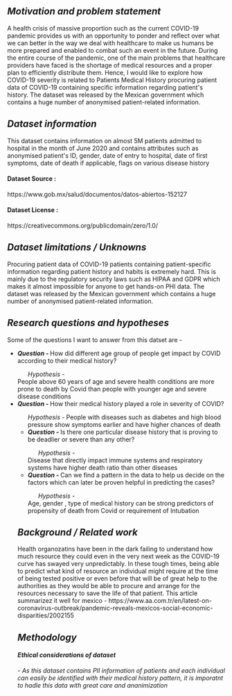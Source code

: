 <h2><i> Motivation and problem statement</i></h2>
A health crisis of massive proportion such as the current COVID-19 pandemic provides us with an opportunity to ponder and reflect over what we can better in the way we deal with healthcare to make us humans be more prepared and enabled to combat such an event in the future.
During the entire course of the pandemic, one of the main problems that healthcare providers have faced is the shortage of medical resources and a proper plan to efficiently distribute them.
Hence, I would like to explore how COVID-19 severity is related to Patients Medical History procuring patient data of COVID-19 containing specific information regarding patient's history. The dataset was released by the Mexican government which contains a huge number of anonymised patient-related information.

<h2> <i>Dataset information</i></h2> 
This dataset contains information on almost 5M patients admitted to hospital in the month of June 2020 and contains attributes such as anonymised patient's ID, gender, date of entry to hospital, date of first symptoms, date of death if applicable, flags on various disease history
<h4>Dataset Source :</h4> https://www.gob.mx/salud/documentos/datos-abiertos-152127 
<h4>Dataset License :</h4> https://creativecommons.org/publicdomain/zero/1.0/ 


<h2> <i>Dataset limitations / Unknowns </i></h2> 
Procuring patient data of COVID-19 patients containing patient-specific information regarding patient history and habits is extremely hard. This is mainly due to the regulatory security laws such as HIPAA and GDPR which makes it almost impossible for anyone to get hands-on PHI data. The dataset was released by the Mexican government which contains a huge number of anonymised patient-related information.

<h2> <i>Research questions and hypotheses</i> </h2>

Some of the questions I want to answer from this datset are - 
<ul>
<li> <i><b>Question - </i></b> How did different age group of people get impact by COVID according to their medical history?</li>
  <ul> <i>Hypothesis - </i></ul> People above 60 years of age and severe health conditions are more prone to death by Covid than people with younger age and severe disease conditions
<li><i><b>Question - </i></b> How their medical history played a role in severity of COVID?</li>
   <ul> <i>Hypothesis - </i> People with diseases such as diabetes and high blood pressure show symptoms earlier and have higher chances of death
<li><i><b>Question - </i></b> Is there one particular disease history that is proving to be deadlier or severe than any other?</li>
   <ul> <i>Hypothesis - </i></ul> Disease that directly impact immune systems and respiratory systems have higher death ratio than other diseases 
<li><i><b>Question - </i></b> Can we find a pattern in the data to help us decide on the factors which can later be proven helpful in predicting the cases?</li>
   <ul> <i>Hypothesis - </i></ul>  Age, gender , type of medical history can be strong predictors of propensity of death from Covid or requirement of Intubation
</ul> 


<h2> <i>Background / Related work</i></h2> 
Health organozatins have been in the dark failing to understand how much resource they could even in the very next week as the COVID-19 curve has swayed very unpredictably. In these tough times, being able to predict what kind of resource an individual might require at the time of being tested positive or even before that will be of great help to the authorities as they would be able to procure and arrange for the resources necessary to save the life of that patient.
This article summarizez it well for mexico - https://www.aa.com.tr/en/latest-on-coronavirus-outbreak/pandemic-reveals-mexicos-social-economic-disparities/2002155

<h2> <i>Methodology</i></h2> 

<i><h4>Ethical considerations of dataset</h4> - As this dataset contains PII information of patients and each individual can easily be identified with their medical history pattern, it is imporatnt to hadle this data with great care and ananimization </i>
